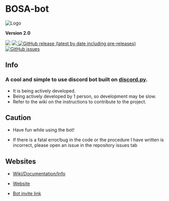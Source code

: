 # BOSA-bot

![Logo](https://cdn.discordapp.com/avatars/844755365191352358/9d8fd75f36f5bd4e2866e6fcd8acac26.png?size=128)


**Version 2.0**


[![](https://img.shields.io/discord/849953866308517888)](//discord.gg/tmFf5zt827) 
[![](https://img.shields.io/github/downloads/absozero/BOSA-bot/total)
![GitHub release (latest by date including pre-releases)](https://img.shields.io/github/v/release/Absozero/BOSA-bot?include_prereleases)](https://github.com/absozero/BOSA-bot/releases/) 
[![GitHub issues](https://img.shields.io/github/issues/absozero/BOSA-bot)](https://github.com/absozero/BOSA-bot/issues)

## Info
### A cool and simple to use discord bot built on [discord.py](https://github.com/Rapptz/discord.py).

- It is being actively developed.
- Being actively developed by 1 person, so development may be slow.
- Refer to the wiki on the instructions to contribute to the project.

## Caution

- Have fun while using the bot! 

- If there is a fatal error/bug in the code or the procedure I have written is incorrect, please open an issue in the repository issues tab []()

## Websites

- [Wiki/Documentation/Info](https://github.com/absozero/BOSA-bot/wiki)

- [Website](https://absozero.github.io/BOSA-bot/)

- [Bot invite link](https://discord.com/api/oauth2/authorize?client_id=844755365191352358&permissions=8&scope=bot)
